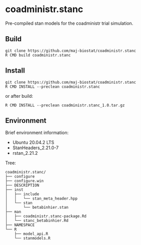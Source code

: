 # coadministr.stanc

Pre-compiled stan models for the coadministr trial simulation.

## Build

```
git clone https://github.com/maj-biostat/coadministr.stanc
R CMD build coadministr.stanc
```

## Install

```
git clone https://github.com/maj-biostat/coadministr.stanc
R CMD INSTALL --preclean coadministr.stanc
```

or after build:

```
R CMD INSTALL --preclean coadministr.stanc_1.0.tar.gz
```

## Environment

Brief environment information:

+ Ubuntu 20.04.2 LTS
+ StanHeaders_2.21.0-7
+ rstan_2.21.2

Tree:

```
coadministr.stanc/
├── configure
├── configure.win
├── DESCRIPTION
├── inst
│   ├── include
│   │   └── stan_meta_header.hpp
│   └── stan
│       └── betabinhier.stan
├── man
│   ├── coadministr.stanc-package.Rd
│   └── stanc_betabinhier.Rd
├── NAMESPACE
└── R
    ├── model_api.R
    └── stanmodels.R
```




